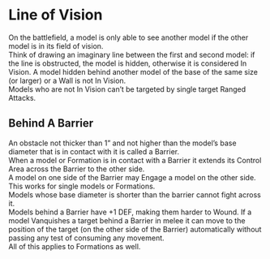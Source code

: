 Line of Vision
==============

On the battlefield, a model is only able to see another model if the other model is in its field of vision.  
Think of drawing an imaginary line between the first and second model: if the line is obstructed, the model is hidden, otherwise it is considered In Vision.
A model hidden behind another model of the base of the same size (or larger) or a Wall is not In Vision.  
Models who are not In Vision can’t be targeted by single target Ranged Attacks.  

## Behind A Barrier

An obstacle not thicker than 1” and not higher than the model’s base diameter that is in contact with it is called a Barrier.  
When a model or Formation is in contact with a Barrier it extends its Control Area across the Barrier to the other side.  
A model on one side of the Barrier may Engage a model on the other side.  
This works for single models or Formations.  
Models whose base diameter is shorter than the barrier cannot fight across it.  
Models behind a Barrier have +1 DEF, making them harder to Wound.
If a model Vanquishes a target behind a Barrier in melee it can move to the position of the target (on the other side of the Barrier) automatically without passing any test of consuming any movement.  
All of this applies to Formations as well.
